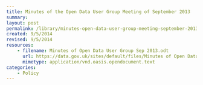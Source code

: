 ```yaml
---
title: Minutes of the Open Data User Group Meeting of September 2013
summary: 
layout: post
permalink: /library/minutes-open-data-user-group-meeting-september-2013
created: 9/5/2014
revised: 9/5/2014
resources:
    - filename: Minutes of Open Data User Group Sep 2013.odt
      url: https://data.gov.uk/sites/default/files/Minutes of Open Data User Group Sep 2013.odt
      mimetype: application/vnd.oasis.opendocument.text
categories:
    - Policy
---
```


